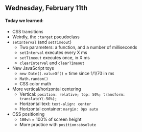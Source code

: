 ## Wednesday, February 11th

#### Today we learned: 

* CSS transitions
* Weirdly, the `:target` pseudoclass
* `setInterval` (and `setTimeout`)
    * Two parameters: a function, and a number of milliseconds
    * `setInterval` executes every X ms
    * `setTimeout` executes once, in X ms
    * `clearInterval` and `clearTimeout`
* New JavaScript toys
    * `new Date().valueOf()` = time since 1/1/70 in ms
    * `Math.random()`
    * CSS color math
* More vertical/horizontal centering
    * Vertical: `position: relative; top: 50%; transform: translateY(-50%);`
    * Horizontal text: `text-align: center`
    * Horizontal container: `margin: 0px auto`
* CSS positioning
    * `100vh` = 100% of screen height
    * More practice with `position:absolute`

    